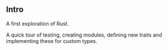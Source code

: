 Intro
-----

A first exploration of Rust. 

A quick tour of testing, creating modules, defining new traits and implementing these for custom types.

